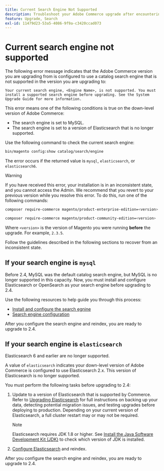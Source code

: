 ```yaml
---
title: Current Search Engine Not Supported
description: Troubleshoot your Adobe Commerce upgrade after encountering an error about an unsupported search engine.
feature: Upgrade, Search
exl-id: 11479d23-53a5-4086-9f9a-c3420ccad073
---
```

# Current search engine not supported

The following error message indicates that the Adobe Commerce version you are upgrading from is configured to use a catalog search engine that is not supported in the version you are upgrading to:

```terminal
Your current search engine, <Engine Name>, is not supported. You must install a supported search engine before upgrading. See the System Upgrade Guide for more information.
```

This error means one of the following conditions is true on the down-level version of Adobe Commerce:

- The search engine is set to MySQL.
- The search engine is set to a version of Elasticsearch that is no longer supported.

Use the following command to check the current search engine:

```bash
bin/magento config:show catalog/search/engine
```

The error occurs if the returned value is `mysql`, `elasticsearch`, or `elasticsearch6`.

>[!WARNING]
>
>If you have received this error, your installation is in an inconsistent state, and you cannot access the Admin. We recommend that you revert to your previous version while you resolve this error. To do this, run one of the following commands:
>
>```bash
>composer require-commerce magento/product-enterprise-edition=<version>
>```
>
>```bash
>composer require-commerce magento/product-community-edition=<version>
>```
>
>Where `<version>` is the version of Magento you were running **before** the upgrade. For example, `2.3.5`.

Follow the guidelines described in the following sections to recover from an inconsistent state.

## If your search engine is `mysql`

Before 2.4, MySQL was the default catalog search engine, but MySQL is no longer supported in this capacity. Now, you must install and configure Elasticsearch or OpenSearch as your search engine before upgrading to 2.4.

Use the following resources to help guide you through this process:

- [Install and configure the search egnine](../../configuration/search/overview-search.md)
- [Search engine configuration](../../configuration/search/configure-search-engine.md)

After you configure the search engine and reindex, you are ready to upgrade to 2.4.

## If your search engine is `elasticsearch`

Elasticsearch 6 and earlier are no longer supported.

A value of `elasticsearch` indicates your down-level version of Adobe Commerce is configured to use Elasticsearch 2.x. This version of Elasticsearch is no longer supported.

You must perform the following tasks before upgrading to 2.4:

1. Update to a version of Elasticsearch that is supported by Commerce. Refer to [Upgrading Elasticsearch](https://www.elastic.co/guide/en/elasticsearch/reference/current/setup-upgrade.html) for full instructions on backing up your data, detecting potential migration issues, and testing upgrades before deploying to production. Depending on your current version of Elasticsearch, a full cluster restart may or may not be required.

   >[!NOTE]
   >
   >Elasticsearch requires JDK 1.8 or higher. See [Install the Java Software Development Kit (JDK)](../../installation/prerequisites/search-engine/overview.md#install-the-java-software-development-kit-jdk) to check which version of JDK is installed.

1. [Configure Elasticsearch](../../configuration/search/configure-search-engine.md) and reindex.

After you configure the search engine and reindex, you are ready to upgrade to 2.4.
